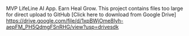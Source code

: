 MVP LifeLine AI App. 
Earn Heal Grow. 
This project contains files too large for direct upload to GitHub
[Click here to download from Google Drive] 
https://drive.google.com/file/d/1xpBWjOme8Iyh-aepFM_PH5QdmgFSnRHG/view?usp=drivesdk

